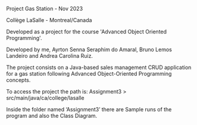 Project Gas Station	- Nov 2023

Collège LaSalle	- Montreal/Canada

Developed as a project for the course 'Advanced Object Oriented Programming'.

Developed by me, Ayrton Senna Seraphim do Amaral, Bruno Lemos Landeiro and Andrea Carolina Ruiz.

The project consists on a Java-based sales management CRUD application for a gas station following Advanced Object-Oriented Programming concepts.

To access the project the path is:
Assignment3 > src/main/java/ca/college/lasalle

Inside the folder named ‘Assignment3’ there are Sample runs of the program and also the Class Diagram.

